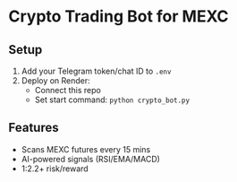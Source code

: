 # Crypto Trading Bot for MEXC

## Setup
1. Add your Telegram token/chat ID to `.env`
2. Deploy on Render:
   - Connect this repo
   - Set start command: `python crypto_bot.py`

## Features
- Scans MEXC futures every 15 mins
- AI-powered signals (RSI/EMA/MACD)
- 1:2.2+ risk/reward
